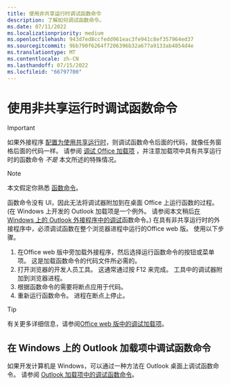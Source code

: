 ```yaml
---
title: 使用非共享运行时调试函数命令
description: 了解如何调试函数命令。
ms.date: 07/11/2022
ms.localizationpriority: medium
ms.openlocfilehash: 943d7ed8ccfedd961eac3fe941c8ef357964ed37
ms.sourcegitcommit: 9bb790f6264f7206396b32a677a9133ab4854d4e
ms.translationtype: MT
ms.contentlocale: zh-CN
ms.lasthandoff: 07/15/2022
ms.locfileid: "66797700"
---
```

# <a name="debug-a-function-command-with-a-non-shared-runtime"></a>使用非共享运行时调试函数命令

> [!IMPORTANT]
> 如果外接程序 [配置为使用共享运行时](../develop/configure-your-add-in-to-use-a-shared-runtime.md)，则调试函数命令后面的代码，就像任务窗格后面的代码一样。 请参阅 [调试 Office 加载项](debug-add-ins-overview.md) ，并注意加载项中具有共享运行时的函数命令 *不是* 本文所述的特殊情况。 

> [!NOTE]
> 本文假定你熟悉 [函数命令](../design/add-in-commands.md#types-of-add-in-commands)。

函数命令没有 UI，因此无法将调试器附加到在桌面 Office 上运行函数的过程。  (在 Windows 上开发的 Outlook 加载项是一个例外。 请参阅本文稍后[在 Windows 上的 Outlook 外接程序中的调试](#debug-function-commands-in-outlook-add-ins-on-windows)函数命令。) 在具有非共享运行时的外接程序中，必须调试函数在整个浏览器进程中运行的Office web 版。 使用以下步骤。

1. 在Office web 版中旁加载外接程序，然后选择运行函数命令的按钮或菜单项。 这是加载函数命令的代码文件所必需的。 
1. 打开浏览器的开发人员工具。 这通常通过按 F12 来完成。 工具中的调试器附加到浏览器进程。
1. 根据函数命令的需要将断点应用于代码。
1. 重新运行函数命令。 进程在断点上停止。 

> [!TIP]
> 有关更多详细信息，请参阅[Office web 版中的调试加载项](debug-add-ins-in-office-online.md)。

## <a name="debug-function-commands-in-outlook-add-ins-on-windows"></a>在 Windows 上的 Outlook 加载项中调试函数命令

如果开发计算机是 Windows，可以通过一种方法在 Outlook 桌面上调试函数命令。 请参阅 [Outlook 加载项中的调试函数命令](../outlook/debug-ui-less.md)。